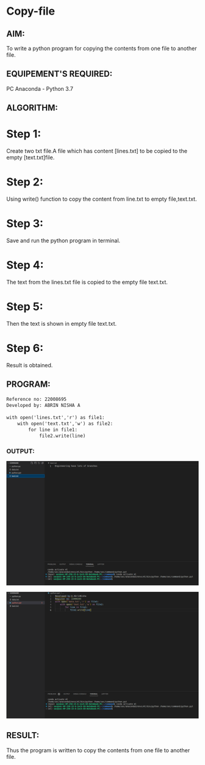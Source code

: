 # Copy-file

## AIM:
To write a python program for copying the contents from one file to another file.

## EQUIPEMENT'S REQUIRED: 
PC
Anaconda - Python 3.7

## ALGORITHM: 

# Step 1:

Create two txt file.A file which has content [lines.txt] to be copied to the empty [text.txt]file.

# Step 2: 

Using write() function to copy the content from line.txt to empty file,text.txt.
 
# Step 3:

Save and run the python program in terminal.

# Step 4: 
 The text from the lines.txt file is copied to the empty file text.txt.

# Step 5: 

Then the text is shown in empty file text.txt.

# Step 6: 

Result is obtained.


## PROGRAM:
```
Reference no: 22008695
Developed by: ABRIN NISHA A

with open('lines.txt','r') as file1:
    with open('text.txt','w') as file2:
        for line in file1:
            file2.write(line)
```

### OUTPUT:
![](./ss.png)

![](./ss1.png)


## RESULT:
Thus the program is written to copy the contents from one file to another file.